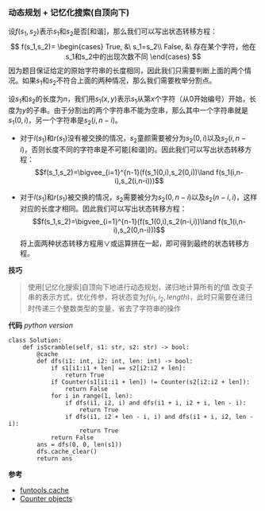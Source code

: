 ### 动态规划 + 记忆化搜索(自顶向下)
设$f(s_1,s_2)$表示$s_1$和$s_2$是否[和谐]，那么我们可以写出状态转移方程：
$$
f(s_1,s_2)=
\begin{cases}
True, &\ s_1=s_2\\
False, &\ 存在某个字符，他在s_1和s_2中的出现次数不同
\end{cases}
$$
因为题目保证给定的原始字符串的长度相同，因此我们只需要判断上面的两个情况。如果$s_1$和$s_2$不符合上面的两种情况，那么我们需要枚举分割点。

设$s_1$和$s_2$的长度为$n$，我们用$s_1(x,y)$表示$s_1$从第$x$个字符（从0开始编号）开始，长度为$y$的子串。由于分割出的两个字符串不能为空串，那么其中一个字符串就是$s_1(0,i)$，另一个字符串是$s_2(i,n-i)$。
- 对于$l(s_1)$和$r(s_1)$没有被交换的情况，$s_2$童颜需要被分为$s_2(0,i)$以及$s_2(i,n-i)$，否则长度不同的字符串是不可能[和谐]的。因此我们可以写出状态转移方程：
$$f(s_1,s_2)=\bigvee_{i=1}^{n-1}(f(s_1(0,i),s_2(0,i))\land f(s_1(i,n-i),s_2(i,n-i)))$$

- 对于$l(s_1)$和$r(s_1)$被交换的情况，$s_2$需要被分为$s_2(0,n-i)$以及$s_2(n-i,i)$，这样对应的长度才相同。因此我们可以写出状态转移方程：
$$f(s_1,s_2)=\bigvee_{i=1}^{n-1}(f(s_1(0,i),s_2(n-i,i))\land f(s_1(i,n-i),s_2(0,n-i)))$$
将上面两种状态转移方程用$\lor$或运算拼在一起，即可得到最终的状态转移方程。

**技巧**
> 使用[记忆化搜索]自顶向下地进行动态规划，递归地计算所有的$f$值
> 改变子串的表示方式，优化传参，将状态变为$f(i_1,i_2,length)$，此时只需要在递归时传递三个整数类型的变量，省去了字符串的操作

**代码**
*python version*
```
class Solution:
    def isScramble(self, s1: str, s2: str) -> bool:
        @cache
        def dfs(i1: int, i2: int, len: int) -> bool:
            if s1[i1:i1 + len] == s2[i2:i2 + len]:
                return True
            if Counter(s1[i1:i1 + len]) != Counter(s2[i2:i2 + len]):
                return False
            for i in range(1, len):
                if dfs(i1, i2, i) and dfs(i1 + i, i2 + i, len - i):
                    return True
                if dfs(i1, i2 + len - i, i) and dfs(i1 + i, i2, len - i):
                    return True
            return False
        ans = dfs(0, 0, len(s1))
        dfs.cache_clear()
        return ans
```

**参考**
- [funtools.cache](https://docs.python.org/3/library/functools.html)
- [Counter objects](https://docs.python.org/3/library/collections.html)
